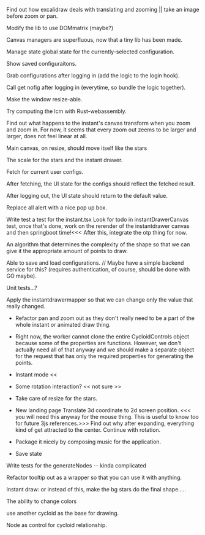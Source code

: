 Find out how excalidraw deals with translating and zooming || take an image before zoom or pan.

Modify the lib to use DOMmatrix (maybe?)

Canvas managers are superfluous, now that a tiny lib has been made.

Manage state global state for the currently-selected configuration.

Show saved configuraitons.

Grab configurations after logging in (add the logic to the login hook).

Call get nofig after logging in (everytime, so bundle the logic together).

Make the window resize-able.

Try computing the lcm with Rust-webassembly.

Find out what happens to the instant's canvas transform when you zoom and zoom in. For now, it seems that every zoom out zeems to be larger and larger, does not feel linear at all.

Main canvas, on resize, should move itself like the stars

The scale for the stars and the instant drawer.

Fetch for current user configs.

After fetching, the UI state for the configs should reflect the fetched result.

After logging out, the UI state should return to the default value.

Replace all alert with a nice pop up box.

> > > > > > > > > > > > > > > > > > > > > > > > > > > > > > > > > > > > > > > > > >

Write test a test for the instant.tsx Look for todo in instantDrawerCanvas test, once that's done, work on the rerender of the instantdrawer canvas and then springboot time!<<< After this, integrate the otp thing for now.

An algorithm that determines the complexity of the shape so that we can give it the appropriate amount of points to draw.

Able to save and load configurations. // Maybe have a simple backend service for this? (requires authentication, of course, should be done with GO maybe).

Unit tests...?

Apply the instantdrawermapper so that we can change only the value that really changed.

- Refactor pan and zoom out as they don't really need to be a part of the whole instant or animated draw thing.

- Right now, the worker cannot clone the entire CycloidControls object because some of the properties are functions. However, we don't actually need all of that anyway and we should make a separate object for the request that has only the required properties for generating the points.

- Instant mode <<
- Some rotation interaction? << not sure >>
- Take care of resize for the stars.

- New landing page
  Translate 3d coordinate to 2d screen position. <<< you will need this anyway for the mouse thing. This is useful to know too for future 3js references.>>>
  Find out why after expanding, everything kind of get attracted to the center.
  Continue with rotation.

- Package it nicely by composing music for the application.

- Save state

Write tests for the generateNodes -- kinda complicated

Refactor tooltip out as a wrapper so that you can use it with anything.

Instant draw: or instead of this, make the bg stars do the final shape.....

The ability to change colors

use another cycloid as the base for drawing.

Node as control for cycloid relationship.
